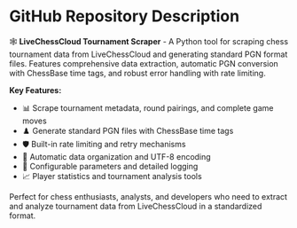 # GitHub Repository Description

🕸️ **LiveChessCloud Tournament Scraper** - A Python tool for scraping chess tournament data from LiveChessCloud and generating standard PGN format files. Features comprehensive data extraction, automatic PGN conversion with ChessBase time tags, and robust error handling with rate limiting.

**Key Features:**
- 📊 Scrape tournament metadata, round pairings, and complete game moves
- ♟️ Generate standard PGN files with ChessBase time tags
- 🛡️ Built-in rate limiting and retry mechanisms
- 📁 Automatic data organization and UTF-8 encoding
- 🔧 Configurable parameters and detailed logging
- 📈 Player statistics and tournament analysis tools

Perfect for chess enthusiasts, analysts, and developers who need to extract and analyze tournament data from LiveChessCloud in a standardized format. 